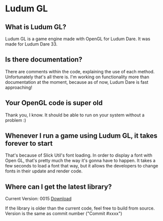# Ludum GL

## What is Ludum GL?

Ludum GL is a game engine made with OpenGL for Ludum Dare. It was made for Ludum Dare 33.


## Is there documentation?

There are comments within the code, explaining the use of each method. Unfortunately that's all there is. I'm working on functionality more than documentation at the moment, because as of now, Ludum Dare is fast approaching!


## Your OpenGL code is super old

Thank you, I know. It should be able to run on your system without a problem :)


## Whenever I run a game using Ludum GL, it takes forever to start

That's because of Slick Util's font loading. In order to display a font with Open GL, that's pretty much the way it's gonna have to happen. It takes a few seconds to load a font that way, but it allows the developers to change fonts in their update and render code.


## Where can I get the latest library?

Current Version: 0015 [Download](https://app.box.com/s/81nbl10sgen1j870v6tbeige7j9cbub8)

If the library is older than the current code, feel free to build from source.
Version is the same as commit number ("Commit #xxxx")